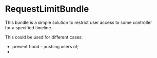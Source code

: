RequestLimitBundle
==========================

This bundle is a simple solution to restrict user access
to some controller for a specified timeline.

This could be used for different cases:

- prevent flood - pushing users of;
- 